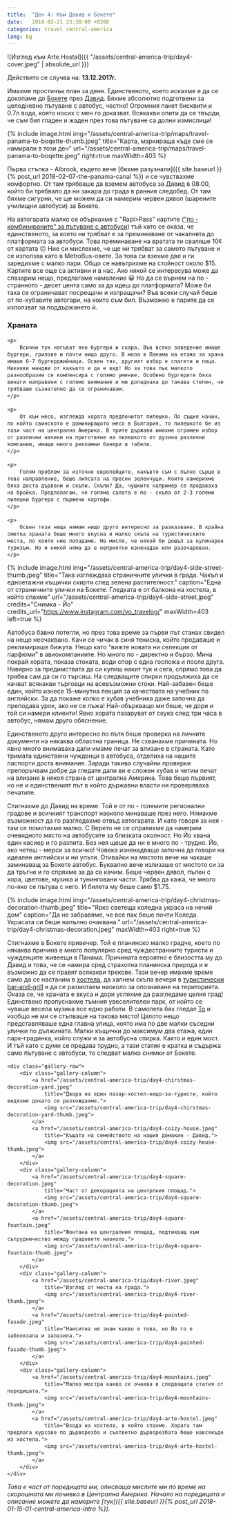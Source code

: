 ```yaml
---
title:  "Ден 4: Към Давид и Бокете"
date:   2018-02-21 23:30:00 +0200
categories: travel central-america
lang: bg
---
```


![Изглед към Arte Hostal]({{ "/assets/central-america-trip/day4-cover.jpeg" | absolute_url }})

Действито се случва на: **13.12.2017г.**

Имахме простичък план за деня. Единственото, което искахме е да се докопаме до [Бокете](https://www.openstreetmap.org/?mlat=8.7651&mlon=-82.4335#map=13/8.7651/-82.4335) през [Давид](https://www.openstreetmap.org/?mlat=8.4275&mlon=-82.4263#map=11/8.4275/-82.4263). Бяхме абсолютно подготвени за целодневно пътуване с автобус, честно! Огромния пакет бисквити и 0.7л вода, която носих с мен го доказват. Всякакви опити да се твърди, че съм бил гладен и жаден през това пътуване са долни измислици!

<!--more-->

{% include image.html
            img="/assets/central-america-trip/maps/travel-panama-to-boqette-thumb.jpeg"
            title="Карта, маркираща къде сме се намирали в този ден"
            url="/assets/central-america-trip/maps/travel-panama-to-boqette.jpeg"
            right=true
            maxWidth=403 %}

Първа стъпка - Albrook, където вече [бяхме разузнали]({{ site.baseurl }}{% post_url 2018-02-07-the-panama-canal %}) и се чувствахме комфортно. От там трябваше да вземем автобуса за Давид в 08:00, който би трябвало да ни закара до града в ранния следобед. От там бяхме сигурни, че ще можем да си намерим червен дявол (шарените училищни автобуси) за Бокете.

На автогарата малко се объркахме с "Rapi>Pass" картите (["по - комбинираните" за пътуване с автобуси](/assets/central-america-trip/day3-travel-cards.jpeg)) тъй като се оказа, че единственото, за което ни трябват е за преминаване от чакалнята до платформата за автобуси. Това преминаване на вратата ти сваляше 10¢ от картата 😕 Ние си мислехме, че ще ни трябват за самото пътуване и се използва като в MetroBus-овете. За това си взехме две и ги заредихме с малко пари. Общо се навътрихме на стойност около $15. Картите все още са активни и в нас. Ако някой се интересува може да спазарим нещо, предлагаме намаление 😀 Но да се върнем на по - странното - десет цента само за да идеш до платформата? Може би така се ограничават посрещачи и изпращачи? Във всеки случай беше от по-хубавите автогари, на които съм бил. Възможно е парите да се използват за поддържането ѝ.

<div class="bluebox">
    <h3>Храната</h3>
    
    <p>
        Всички тук нагъват яко бургери и скара. Във всяко заведение имаше бургери, грилове и почти нищо друго. В мола в Панама на етажа за храна имаше 6-7 бургерджийници. Освен тях, другият избор е спагети и пица. Никакви манджи от какъвто и да е вид! Но за това пък малкото разнообразие се компенсира с голямо умение. Особено бургерите бяха винаги направени с голямо внимание и ми допаднаха до такава степен, че трябваше съзнателно да се ограничавам.
    </p>

    <p>
        От към месо, изглежда хората предпочитат пилешко. По същия начин, по който свинското е доминиращото месо в България, то пилешкото бе из тази част на централна Америка. В трите държави имахме огромен избор от различни начини на приготвяне на пилешкото от дузина различни компании, имащи много рекламни банери и табели.
    </p>

    <p>
        Голям проблем за източно европейците, какъвто съм с пълно сърце в това направление, беше липсата на пресни зеленчуци. Които намерихме бяха доста дървени и скъпи. Скъпи? Да, чушките например се продаваха на бройка. Предполагам, че голяма салата е по - скъпа от 2-3 големи пилешки бургера с пържени картофи.
    </p>

    <p>
        Освен тези неща нямам нищо друго интересно за разказване. В крайна сметка храната беше много вкусна и малко скъпа на туристическите места, по които ние попадаме. Не мисля, че някой би дошъл за кулинарен туризъм. Но и никой няма да е неприятно изненадан или разочарован.
    </p>
</div>

{% include image.html
            img="/assets/central-america-trip/day4-side-street-thumb.jpeg"
            title="Така изглеждаха страничните улички в града. Чакъл и едноетажни къщички скирти след зелена растителност."
            caption="Една от страничните улички на Бокете. Гледката е от балкона на хостела, в който спахме"
            url="/assets/central-america-trip/day4-side-street.jpeg"
            credits="Снимка - Йо"
            credits_url="https://www.instagram.com/yo_travelog/"
            maxWidth=403
            left=true %}

Автобуса бавно потегли, но през това време за първи път станах свидел на нещо неочаквано. Качи се чичак в синя тениска, който продаваше и рекламираше бижута. Нещо като “вижте новата ни селекция от парфюми” в авиокомпаниите. Но много по - директно и бързо. Мина покрай хората, показа стоката, води спор с една госпожа и после друга. Навярно за предимствата да си купиш накит тук и сега, спрямо това да трябва сам да си го търсиш. На следващите спирки продължиха да се качват всякакви търговци на всевъзможни стоки. Най-забавен беше един, който изнесе 15-минутна лекция за качествата на учебник по английски. За да покаже колко е хубав учебника даже започна да преподава урок, ако не се лъжа! Най-объркващо ми беше, че дори и той си намери клиенти! Явно хората пазаруват от скука след три часа в автобус, нямам друго обяснение.

Единственото друго интересно по пътя беше проверка на личните документи на някаква областна граница. Не схванахме причината. Но явно много внимаваха дали имаме печат за влизане в страната. Като тримата единствени чужденци в автобуса, отделиха на нашите паспорти доста внимание. Заради такива случайни проверки препоръчвам добре да гледате дали ви е сложен хубав и четим печат на влизане в някоя страна от централна Америка. Това беше първият, но не и единственият път в който държавни власти ни проверяваха печатите.

Стигнахме до Давид на време. Той е от по - големите регионални градове и всичкият транспорт наоколо минаваше през него. Нямахме възможност да го разгледахме отвъд автогарата. И като говоря за нея - там се помотахме малко. С Верето не се справихме да намерим очевидното място на автобусите за близката околност. Но Йо хвана един касиер и го разпита. Без нея щеше да ни е много по - трудно. Йо, ако четеш - мерси за всичко! Човека изненадващо започна да говори на идеален английски и ни упъти. Отивайки на мястото вече ни чакаше заминаващ за Бокете автобус. Буквално вече излизаше от мястото си за да тръгне и го спряхме за да се качим. Беше червен дявол, пълен с хора, цветове, музика и тунинговани части. Трябва да кажа, че много по-яко се пътува с него. И билета му беше само $1.75.

{% include image.html
            img="/assets/central-america-trip/day4-christmas-decoration-thumb.jpeg"
            title="Ярко светеща коледна украса на нечий дом"
            caption="Да не забравяме, че все пак беше почти Коледа. Украсата си беше напълно очаквана."
            url="/assets/central-america-trip/day4-christmas-decoration.jpeg"
            maxWidth=403
            right=true %}

Стигнахме в Бокете привечер. Той е планинско малко градче, което по някаква причина е много популярно сред чуждестранните туристи и чужденците живеещи в Панама. Причината вероятно е близостта му до Давид и това, че се намира сред страхотна планинска природа и е възможно да се правят всякакви трекове. Тази вечер имахме време само да се настаним в [хостела](https://www.google.bg/maps/place/Arte+Hostal+Boquete/@8.7752823,-82.431731,18.83z/data=!4m13!1m7!3m6!1s0x8fa5ecdf0bce8359:0xc098303ddfb98e74!2sBoquete,+Panama!3b1!8m2!3d8.7772318!4d-82.4481944!3m4!1s0x8fa5ed27651ead8b:0x7fc8c6fac260cb73!8m2!3d8.7749494!4d-82.4314123?hl=en), да хапнем скъпа вечеря в [туристически bar-and-grill](https://www.google.bg/maps/place/Big+Daddy's+Grill/@8.7754523,-82.4321405,19.38z/data=!4m5!3m4!1s0x8fa5ecd8a2b1313f:0x5eed58f39afe02d2!8m2!3d8.7756147!4d-82.4325898?hl=en) и да се размотаем наоколо за опознаване на територията. Оказа се, че храната е вкуса и дори успяхме да разгледаме целия град! Единствено пропуснахме тъмния увеселителен парк, от който се чуваше весела музика все едно работи. В самолета бях гледал [То](http://www.imdb.com/title/tt1396484/) и изобщо не ми се стъпваше на такова място! Цялото нещо представляваше една главна улица, която има по две малки съседни улички по дължината. Малки къщички до максимум два етажа, един парк-градинка, който служи и за автобусна спирка. Както и един мост. И тъй като с думи се предава трудно, а тази статия е кратка и съдържа само пътуване с автобуси, то следват малко снимки от Бокете.

<div class="gallery gallery-full-width">

    <div class="gallery-row">
        <div class="gallery-column">
            <a href="/assets/central-america-trip/day4-chirstmas-decoration-yard.jpeg"
                title="Двора на един пазар-хостел-нещо-за-туристи, който видяхме докато се разхождахме.">
                <img src="/assets/central-america-trip/day4-chirstmas-decoration-yard-thumb.jpeg">
            </a>
            <a href="/assets/central-america-trip/day4-coizy-house.jpeg"
                title="Къщата на семейството на нашия домакин - Давид.">
                <img src="/assets/central-america-trip/day4-coizy-house-thumb.jpeg">
            </a>
        </div>
        <div class="gallery-column">
            <a href="/assets/central-america-trip/day4-square-decoration.jpeg"
                title="Част от декорацията на центрлния площад.">
                <img src="/assets/central-america-trip/day4-square-decoration-thumb.jpeg">
            </a>
            <a href="/assets/central-america-trip/day4-square-fountain.jpeg"
                title="Фонтана на централния площад, подтикващ към сътрудничество между градовете наоколо.">
                <img src="/assets/central-america-trip/day4-square-fountain-thumb.jpeg">
            </a>
        </div>
        <div class="gallery-column">
            <a href="/assets/central-america-trip/day4-river.jpeg"
                title="Изглед от моста на града.">
                <img src="/assets/central-america-trip/day4-river-thumb.jpeg">
            </a>
            <a href="/assets/central-america-trip/day4-painted-fasade.jpeg"
                title="Наиситна не знам какво е това, но Йо го е забелязала и запазила.">
                <img src="/assets/central-america-trip/day4-painted-fasade-thumb.jpeg">
            </a>
        </div>
        <div class="gallery-column">
            <a href="/assets/central-america-trip/day4-mountains.jpeg"
                title="Малко мостра какво се очаква в следващата статия от поредицата.">
                <img src="/assets/central-america-trip/day4-mountains-thumb.jpeg">
            </a>
            <a href="/assets/central-america-trip/day4-arte-hostel.jpeg"
                title="Входа на хостела, в който спахме. Хората там предлага курсове по дърворезба и съответно дърворезбата беше навсякъде из хостела.">
                <img src="/assets/central-america-trip/day4-arte-hostel-thumb.jpeg">
            </a>
        </div>
    </div>
</div>

_Това е част от поредицата ми, описваща мислите ми по време на скорошната ми почивка в Централна Америка. Начало на поредицата и описание можете да намерите [тук]({{ site.baseurl }}{% post_url 2018-01-15-01-central-america-intro %})._
